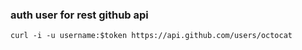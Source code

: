 ### auth user for rest github api
```shell
curl -i -u username:$token https://api.github.com/users/octocat
```
